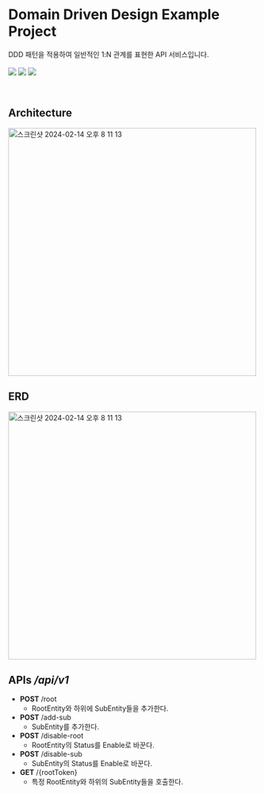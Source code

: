 # Domain Driven Design Example Project

DDD 패턴을 적용하여 일반적인 1:N 관계를 표현한 API 서비스입니다.<br><br>
<img src="https://img.shields.io/badge/Java-007396?style=for-the-badge&logo=Java&logoColor=white"/> 
<img src="https://img.shields.io/badge/Spring Boot-6DB33F?style=for-the-badge&logo=Spring Boot&logoColor=white">
<img src="https://img.shields.io/badge/Gradle-02303A?style=for-the-badge&logo=Gradle&logoColor=white">

<br>

## Architecture
<img width="500" alt="스크린샷 2024-02-14 오후 8 11 13" src="https://github.com/juju1997/DDD-Example/assets/57661869/cbea4420-83a8-42b3-b9b6-c029c4203a06">

<br>

## ERD
<img width="500" alt="스크린샷 2024-02-14 오후 8 11 13" src="https://github.com/juju1997/DDD-Example/assets/57661869/5f967782-fae6-4593-a883-2159277365f4">

<br>

## APIs _/api/v1_
 - **POST** /root
   - RootEntity와 하위에 SubEntity들을 추가한다.
 - **POST** /add-sub
   - SubEntity를 추가한다.
 - **POST** /disable-root
   - RootEntity의 Status를 Enable로 바꾼다.
 - **POST** /disable-sub
   - SubEntity의 Status를 Enable로 바꾼다.
 - **GET** /{rootToken}
   - 특정 RootEntity와 하위의 SubEntity들을 호출한다.

<br>
<br>
